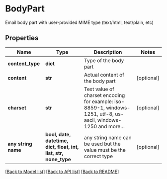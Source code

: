 # BodyPart

Email body part with user-provided MIME type (text/html, text/plain, etc)

## Properties
Name | Type | Description | Notes
------------ | ------------- | ------------- | -------------
**content_type** | **dict** | Type of the body part | 
**content** | **str** | Actual content of the body part | [optional] 
**charset** | **str** | Text value of charset encoding for example: iso-8859-1, windows-1251, utf-8, us-ascii, windows-1250 and more… | [optional] 
**any string name** | **bool, date, datetime, dict, float, int, list, str, none_type** | any string name can be used but the value must be the correct type | [optional]

[[Back to Model list]](../README.md#documentation-for-models) [[Back to API list]](../README.md#documentation-for-api-endpoints) [[Back to README]](../README.md)


